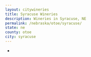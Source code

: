 ```yaml
---
layout: citywineries
title: Syracuse Wineries
description: Wineries in Syracuse, NE
permalink: /nebraska/otoe/syracuse/
state: ne
county: otoe
city: syracuse
---
```

-
